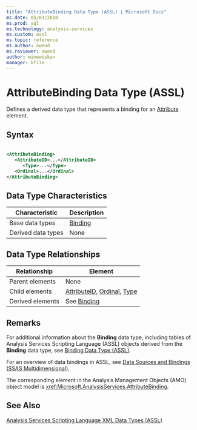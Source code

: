 ```yaml
---
title: "AttributeBinding Data Type (ASSL) | Microsoft Docs"
ms.date: 05/03/2018
ms.prod: sql
ms.technology: analysis-services
ms.custom: assl
ms.topic: reference
ms.author: owend
ms.reviewer: owend
author: minewiskan
manager: kfile
---
```

# AttributeBinding Data Type (ASSL)

  Defines a derived data type that represents a binding for an [Attribute](objects/attribute-element-assl.md) element.  
  
## Syntax  
  
```xml  
  
<AttributeBinding>  
   <AttributeID>...</AttributeID>  
      <Type>...</Type>  
   <Ordinal>...</Ordinal>  
</AttributeBinding>  
```  
  
## Data Type Characteristics  
  
|Characteristic|Description|  
|--------------------|-----------------|  
|Base data types|[Binding](data-type/binding-data-type-assl.md)|  
|Derived data types|None|  
  
## Data Type Relationships  
  
|Relationship|Element|  
|------------------|-------------|  
|Parent elements|None|  
|Child elements|[AttributeID](properties/attributeid-element-assl.md), [Ordinal](properties/ordinal-element-assl.md), [Type](properties/type-element-binding-assl.md)|  
|Derived elements|See [Binding](data-type/binding-data-type-assl.md)|  
  
## Remarks  
 For additional information about the **Binding** data type, including tables of Analysis Services Scripting Language (ASSL) objects derived from the **Binding** data type, see [Binding Data Type &#40;ASSL&#41;](data-type/binding-data-type-assl.md).  
  
 For an overview of data bindings in ASSL, see [Data Sources and Bindings &#40;SSAS Multidimensional&#41;](../../../analysis-services/multidimensional-models/data-sources-and-bindings-ssas-multidimensional.md).  
  
 The corresponding element in the Analysis Management Objects (AMO) object model is <xref:Microsoft.AnalysisServices.AttributeBinding>.  
  
## See Also  
 [Analysis Services Scripting Language XML Data Types &#40;ASSL&#41;](data-type/analysis-services-scripting-language-xml-data-types-assl.md)  
  
  
